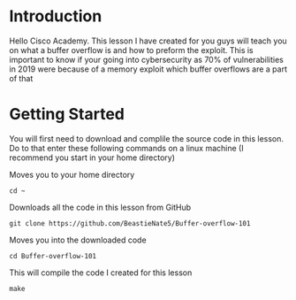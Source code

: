 # Introduction
Hello Cisco Academy. This lesson I have created for you guys will teach you on what a buffer overflow is and how to preform the exploit. This is important to know if your going into cybersecurity as 70% of vulnerabilities in 2019 were because of a memory exploit which buffer overflows are a part of that

# Getting Started
You will first need to download and complile the source code in this lesson. Do to that enter these following commands on a linux machine (I recommend you start in your home directory)

Moves you to your home directory
```
cd ~
```
Downloads all the code in this lesson from GitHub
```
git clone https://github.com/BeastieNate5/Buffer-overflow-101
```

Moves you into the downloaded code
```
cd Buffer-overflow-101
```

This will compile the code I created for this lesson
```
make
```